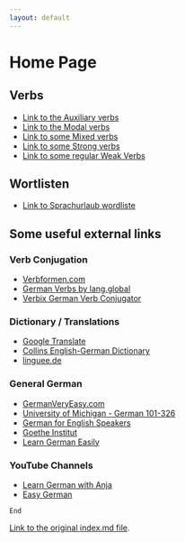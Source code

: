 ```yaml
---
layout: default
---
```


# Home Page

## Verbs

- [Link to the Auxiliary verbs](./auxiliary-verbs.html)
- [Link to the Modal verbs](./modal-verbs.html)
- [Link to some Mixed verbs](./mixed-verbs.html)
- [Link to some Strong verbs](./strong-verbs.html)
- [Link to some regular Weak Verbs](./weak-verbs.html)

## Wortlisten

- [Link to Sprachurlaub wordliste](sprachurlaub.html)

## Some useful external links

### Verb Conjugation

- [Verbformen.com](https://www.verbformen.com/)
- [German Verbs by lang.global](https://germanverbs.lang.global/)
- [Verbix German Verb Conjugator](http://www.verbix.com/languages/german.html)

### Dictionary / Translations

- [Google Translate](https://translate.google.com/?hl=en&sl=en&tl=de)
- [Collins English-German Dictionary](https://www.collinsdictionary.com/dictionary/english-german)
- [linguee.de](https://www.linguee.de/deutsch-englisch)

### General German

- [GermanVeryEasy.com](https://www.germanveryeasy.com)
- [University of Michigan - German 101-326](https://www.lsa.umich.edu/german/hmr/index.html)
- [German for English Speakers](http://germanforenglishspeakers.com/)
- [Goethe Institut](https://www.goethe.de/en/index.html)
- [Learn German Easily](https://learn-german-easily.com/)

### YouTube Channels

- [Learn German with Anja](https://www.youtube.com/channel/UCZwegPHTG4gvnR0WLzaq5OQ)
- [Easy German](https://www.youtube.com/channel/UCbxb2fqe9oNgglAoYqsYOtQ)

```
End
```

[Link to the original index.md file](./index-orig.html).
